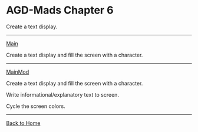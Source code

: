 # AGD-Mads Chapter 6
Create a text display.

---

[Main](https://github.com/kenjennings/AGD-Mads/blob/master/chap06Main.asm "Main") 

Create a text display and fill the screen with a character.

---

[MainMod](https://github.com/kenjennings/AGD-Mads/blob/master/chap06MainMod.asm "MainMod") 

Create a text display and fill the screen with a character.

Write informational/explanatory text to screen.

Cycle the screen colors.

---

[Back to Home](https://github.com/kenjennings/AGD-Mads/blob/master/README.md "Home") 
